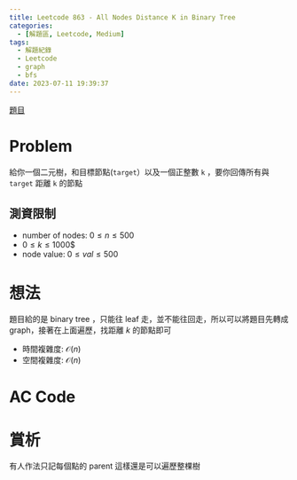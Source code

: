 ```yaml
---
title: Leetcode 863 - All Nodes Distance K in Binary Tree
categories:
  - [解題區, Leetcode, Medium]
tags:
  - 解題紀錄
  - Leetcode
  - graph
  - bfs
date: 2023-07-11 19:39:37
---
```


[題目](https://leetcode.com/problems/all-nodes-distance-k-in-binary-tree/description/)

# Problem

給你一個二元樹，和目標節點(`target`）以及一個正整數 `k` ，要你回傳所有與 `target` 距離 `k` 的節點 

## 測資限制

- number of nodes: $0 \le n \le 500$
- $0 \le k \le 1000$$
- node value: $0 \le val \le 500$

# 想法

題目給的是 binary tree ，只能往 leaf 走，並不能往回走，所以可以將題目先轉成 graph，接著在上面遍歷，找距離 $k$ 的節點即可

- 時間複雜度: $\mathcal{O}(n)$
- 空間複雜度: $\mathcal{O}(n)$

# AC Code

<script src="https://emgithub.com/embed-v2.js?target=https%3A%2F%2Fgithub.com%2Froy4801%2Fsolved_problems%2Fblob%2Fmaster%2Fleetcode%2F863.cpp%23L18-L91&style=github&type=code&showBorder=on&showLineNumbers=on&showFileMeta=on&showFullPath=on&showCopy=on"></script>

# 賞析

有人作法只記每個點的 parent 這樣還是可以遍歷整棵樹

